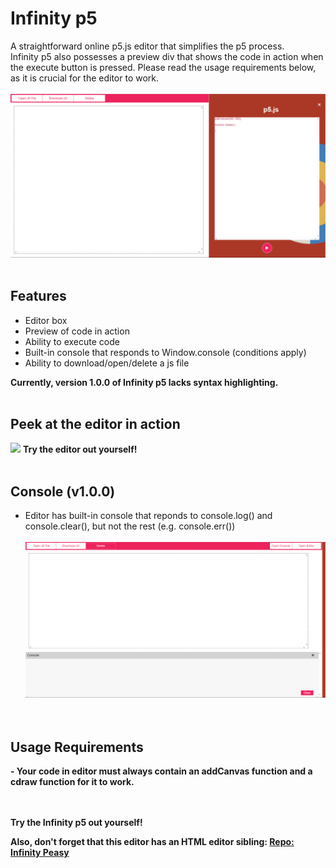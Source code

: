 # Infinity p5
A straightforward online p5.js editor that simplifies the p5 process. <br>
Infinity p5 also possesses a preview div that shows the code in action when the execute button is pressed.
Please read the usage requirements below, as it is crucial for the editor to work.
<br><br>
![](./examples/first_glance.png)
<br><br>
## Features
- Editor box
- Preview of code in action
- Ability to execute code
- Built-in console that responds to Window.console (conditions apply)
- Ability to download/open/delete a js file

**Currently, version 1.0.0 of Infinity p5 lacks syntax highlighting.**
<br><br>
## Peek at the editor in action
![](./examples/editor.gif)
**Try the editor out yourself!**
<br><br>
## Console (v1.0.0)
- Editor has built-in console that reponds to console.log() and console.clear(), but not the rest (e.g. console.err())
<br><br>
![](./examples/console.png)
<br><br><br>
## Usage Requirements
**- Your code in editor must always contain an addCanvas function and a cdraw function for it to work.**
<br><br><br>

**Try the Infinity p5 out yourself!**

**Also, don't forget that this editor has an HTML editor sibling: [Repo: Infinity Peasy](https://github.com/amolgorithm/infinity-peasy)**

